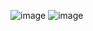 ![image](https://github.com/user-attachments/assets/0bc480f1-129f-45df-b606-880c91e62991)
![image](https://github.com/user-attachments/assets/73b6d92f-3b7b-41e2-907e-f25f91419c7a)
